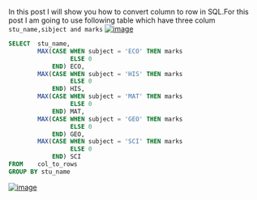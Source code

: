 In this post I will show you how to convert column to row in SQL.For this post I am going to use following table which have three colum `stu_name,sibject and marks`
[![image](https://lh3.googleusercontent.com/-Gjnu-xEX8cI/VU4DU5FquNI/AAAAAAAADJE/7fx3FYgPoDs/image_thumb%25255B1%25255D.png?imgmax=800 "image")](https://www.blogger.com/blog/post/edit/6673695286148904603/9177339531041529534#)  
```sql
SELECT  stu_name,
        MAX(CASE WHEN subject = 'ECO' THEN marks
                 ELSE 0
            END) ECO,
        MAX(CASE WHEN subject = 'HIS' THEN marks
                 ELSE 0
            END) HIS,
        MAX(CASE WHEN subject = 'MAT' THEN marks
                 ELSE 0
            END) MAT,
        MAX(CASE WHEN subject = 'GEO' THEN marks
                 ELSE 0
            END) GEO,
        MAX(CASE WHEN subject = 'SCI' THEN marks
                 ELSE 0
            END) SCI
FROM    col_to_rows
GROUP BY stu_name
```
[![image](https://lh3.googleusercontent.com/-t1DCC858D8E/VU4DWiTJqjI/AAAAAAAADJU/do6GDegL4sA/image_thumb%25255B2%25255D.png?imgmax=800 "image")](https://www.blogger.com/blog/post/edit/6673695286148904603/9177339531041529534#)
<!--stackedit_data:
eyJoaXN0b3J5IjpbLTcyMzA2MjQ2M119
-->
